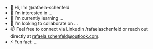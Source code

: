 - 👋 Hi, I’m @rafaela-schenfeld
- 👀 I’m interested in ...
- 🌱 I’m currently learning ...
- 💞️ I’m looking to collaborate on ...
- 📫 Feel free to connect via LinkedIn /rafaelaschenfeld or reach out directly at rafaela.schenfeld@outlook.com.
- ⚡ Fun fact: ...

<!---
rafaela-schenfeld/rafaela-schenfeld is a ✨ special ✨ repository because its `README.md` (this file) appears on your GitHub profile.
You can click the Preview link to take a look at your changes.
--->
